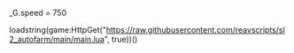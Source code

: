 _G.speed = 750

loadstring(game:HttpGet("https://raw.githubusercontent.com/reavscripts/sl2_autofarm/main/main.lua", true))()
